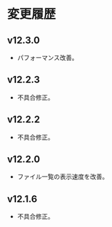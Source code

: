 # 変更履歴

## v12.3.0
* パフォーマンス改善。

## v12.2.3
* 不具合修正。

## v12.2.2
* 不具合修正。

## v12.2.0
* ファイル一覧の表示速度を改善。

## v12.1.6
* 不具合修正。
